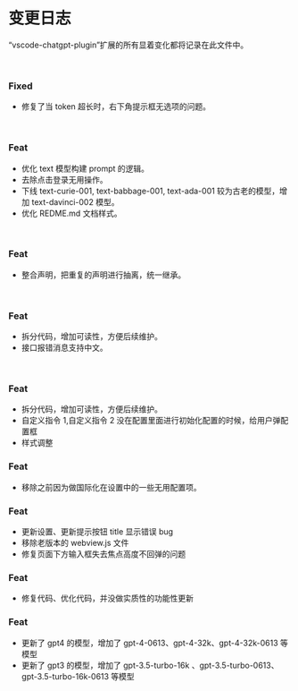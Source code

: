 # 变更日志

“vscode-chatgpt-plugin”扩展的所有显着变化都将记录在此文件中。

<br/>

### Fixed

- 修复了当 token 超长时，右下角提示框无选项的问题。

<br/>

### Feat

- 优化 text 模型构建 prompt 的逻辑。
- 去除点击登录无用操作。
- 下线 text-curie-001, text-babbage-001, text-ada-001 较为古老的模型，增加 text-davinci-002 模型。
- 优化 REDME.md 文档样式。

<br/>

### Feat

- 整合声明，把重复的声明进行抽离，统一继承。

<br/>

### Feat

- 拆分代码，增加可读性，方便后续维护。
- 接口报错消息支持中文。

<br/>

### Feat

- 拆分代码，增加可读性，方便后续维护。
- 自定义指令 1,自定义指令 2 没在配置里面进行初始化配置的时候，给用户弹配置框
- 样式调整

### Feat

- 移除之前因为做国际化在设置中的一些无用配置项。

### Feat

- 更新设置、更新提示按钮 title 显示错误 bug
- 移除老版本的 webview.js 文件
- 修复页面下方输入框失去焦点高度不回弹的问题

### Feat

- 修复代码、优化代码，并没做实质性的功能性更新

### Feat

- 更新了 gpt4 的模型，增加了 gpt-4-0613、gpt-4-32k、gpt-4-32k-0613 等模型
- 更新了 gpt3 的模型，增加了 gpt-3.5-turbo-16k 、gpt-3.5-turbo-0613、gpt-3.5-turbo-16k-0613 等模型
